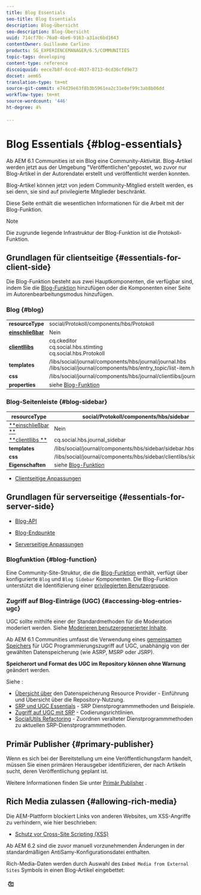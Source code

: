 ```yaml
---
title: Blog Essentials
seo-title: Blog Essentials
description: Blog-Übersicht
seo-description: Blog-Übersicht
uuid: 714cf70c-76a0-4be6-9163-a31ac6bd1643
contentOwner: Guillaume Carlino
products: SG_EXPERIENCEMANAGER/6.5/COMMUNITIES
topic-tags: developing
content-type: reference
discoiquuid: eece7b8f-6ccd-4037-8713-0cd36cfd9e73
docset: aem65
translation-type: tm+mt
source-git-commit: e74d39e63f8b3b5961ea2c31e0ef99c3ab8b06dd
workflow-type: tm+mt
source-wordcount: '446'
ht-degree: 4%

---
```



# Blog Essentials {#blog-essentials}

Ab AEM 6.1 Communities ist ein Blog eine Community-Aktivität. Blog-Artikel werden jetzt aus der Umgebung &quot;Veröffentlichen&quot;gepostet, wo zuvor nur Blog-Artikel in der Autorendatei erstellt und veröffentlicht werden konnten.

Blog-Artikel können jetzt von jedem Community-Mitglied erstellt werden, es sei denn, sie sind auf privilegierte Mitglieder beschränkt.

Diese Seite enthält die wesentlichen Informationen für die Arbeit mit der Blog-Funktion.

>[!NOTE]
>
>Die zugrunde liegende Infrastruktur der Blog-Funktion ist die Protokoll-Funktion.


## Grundlagen für clientseitige {#essentials-for-client-side}

Die Blog-Funktion besteht aus zwei Hauptkomponenten, die verfügbar sind, indem Sie die [Blog-Funktion](/help/communities/functions.md#blog-function) hinzufügen oder die Komponenten einer Seite im Autorenbearbeitungsmodus hinzufügen.

### Blog {#blog}

<table>
 <tbody>
  <tr>
   <td> <strong>resourceType</strong></td>
   <td>social/Protokoll/components/hbs/Protokoll</td>
  </tr>
  <tr>
   <td> <a href="/help/communities/scf.md#add-or-include-a-communities-component"><strong>einschließbar</strong></a></td>
   <td>Nein</td>
  </tr>
  <tr>
   <td> <a href="/help/communities/clientlibs.md"><strong>clientllibs</strong></a></td>
   <td>cq.ckeditor<br /> cq.social.hbs.stimting<br /> cq.social.hbs.Protokoll</td>
  </tr>
  <tr>
   <td> <strong>templates</strong></td>
   <td> /libs/social/journal/components/hbs/journal/journal.hbs<br /> /libs/social/journal/components/hbs/entry_topic/list-item.hbs</td>
  </tr>
  <tr>
   <td> <strong>css</strong></td>
   <td> /libs/social/journal/components/hbs/journal/clientlibs/journal.css</td>
  </tr>
  <tr>
   <td><strong> properties</strong></td>
   <td>siehe <a href="/help/communities/blog-feature.md">Blog-Funktion</a></td>
  </tr>
 </tbody>
</table>

### Blog-Seitenleiste {#blog-sidebar}

| **resourceType** | social/Protokoll/components/hbs/sidebar |
|---|---|
| [**einschließbar **](/help/communities/scf.md#add-or-include-a-communities-component) | Nein |
| [**clientllibs **](/help/communities/clientlibs.md) | cq.social.hbs.journal_sidebar |
| **templates** | /libs/social/journal/components/hbs/sidebar/sidebar.hbs |
| **css** | /libs/social/journal/components/hbs/sidebar/clientlibs/sidebar.css |
| **Eigenschaften** | siehe [Blog-Funktion](/help/communities/blog-feature.md) |

* [Clientseitige Anpassungen](/help/communities/client-customize.md)

## Grundlagen für serverseitige {#essentials-for-server-side}

* [Blog-API](https://helpx.adobe.com/experience-manager/6-5/sites/developing/using/reference-materials/javadoc/com/adobe/cq/social/journal/client/api/package-summary.html)

* [Blog-Endpunkte](https://helpx.adobe.com/experience-manager/6-5/sites/developing/using/reference-materials/javadoc/com/adobe/cq/social/journal/client/endpoints/package-summary.html)

* [Serverseitige Anpassungen](/help/communities/server-customize.md)

### Blogfunktion {#blog-function}

Eine Community-Site-Struktur, die die [Blog-Funktion](/help/communities/functions.md#blog-function) enthält, verfügt über konfigurierte `Blog` und `Blog Sidebar` Komponenten. Die Blog-Funktion unterstützt die Identifizierung einer [privilegierten Benutzergruppe](/help/communities/users.md#privileged-members-group).

### Zugriff auf Blog-Einträge (UGC) {#accessing-blog-entries-ugc}

UGC sollte mithilfe einer der Standardmethoden für die Moderation moderiert werden.
Siehe [Moderieren benutzergenerierter Inhalte](/help/communities/moderate-ugc.md).

Ab AEM 6.1 Communities umfasst die Verwendung eines [gemeinsamen Speichers](/help/communities/working-with-srp.md) für UGC Programmierungszugriff auf UGC, unabhängig von der gewählten Datenspeicherung (wie ASRP, MSRP oder JSRP).

**Speicherort und Format des UGC im Repository können ohne Warnung** geändert werden.

Siehe :

* [Übersicht über](/help/communities/srp.md) den Datenspeicherung Resource Provider - Einführung und Übersicht über die Repository-Nutzung.
* [SRP und UGC Essentials](/help/communities/srp-and-ugc.md) - SRP Dienstprogrammmethoden und Beispiele.
* [Zugriff auf UGC mit SRP](/help/communities/accessing-ugc-with-srp.md) - Codierungsrichtlinien.
* [SocialUtils Refactoring](/help/communities/socialutils.md) - Zuordnen veralteter Dienstprogrammmethoden zu aktuellen SRP-Dienstprogrammmethoden.

## Primär Publisher {#primary-publisher}

Wenn es sich bei der Bereitstellung um eine Veröffentlichungsfarm handelt, müssen Sie einen primären Herausgeber identifizieren, der nach Artikeln sucht, deren Veröffentlichung geplant ist.

Weitere Informationen finden Sie unter [Primär Publisher](/help/communities/deploy-communities.md#primary-publisher) .

## Rich Media zulassen {#allowing-rich-media}

Die AEM-Plattform blockiert Links von anderen Websites, um XSS-Angriffe zu verhindern, wie hier beschrieben:

* [Schutz vor Cross-Site Scripting (XSS)](/help/sites-developing/security.md#protect-against-cross-site-scripting-xss)

Ab AEM 6.2 sind die zuvor manuell vorzunehmenden Änderungen in der standardmäßigen AntiSamy-Konfigurationsdatei enthalten.

Rich-Media-Daten werden durch Auswahl des `Embed Media from External Sites` Symbols in einen Blog-Artikel eingebettet:

![chlimage_1-471](assets/chlimage_1-471.png)


